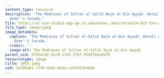 ```yaml
---
content_type: resource
description: 'The Madrasas of Sultan al-Salih Najm al-Din Ayyub: detail of the funerary
  dome''s facade.'
file: https://ol-ocw-studio-app-qa.s3.amazonaws.com/courses/4-615-the-architecture-of-cairo-spring-2002/2a799ab11739daa2bb4ac2ef913540ab_1055.jpeg
file_type: image/jpeg
image_metadata:
  caption: 'The Madrasas of Sultan al-Salih Najm al-Din Ayyub: detail of the funerary
    dome''s facade.'
  credit: ''
  image-alt: The Madrasas of Sultan al-Salih Najm al-Din Ayyub
parent_uid: 37414c02-2ec9-1fd5-2f6f-95d5fbba9af0
resourcetype: Image
title: 1055.jpeg
uid: 2a799ab1-1739-daa2-bb4a-c2ef913540ab
---
```

